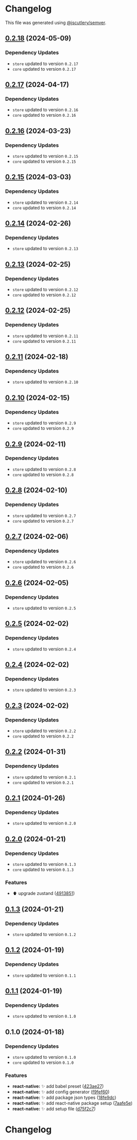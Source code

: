 # Changelog

This file was generated using [@jscutlery/semver](https://github.com/jscutlery/semver).

## [0.2.18](https://github.com/nabla-studio/quirks/compare/react-native@0.2.17...react-native@0.2.18) (2024-05-09)

### Dependency Updates

* `store` updated to version `0.2.17`
* `core` updated to version `0.2.17`
## [0.2.17](https://github.com/nabla-studio/quirks/compare/react-native@0.2.16...react-native@0.2.17) (2024-04-17)

### Dependency Updates

* `store` updated to version `0.2.16`
* `core` updated to version `0.2.16`
## [0.2.16](https://github.com/nabla-studio/quirks/compare/react-native@0.2.15...react-native@0.2.16) (2024-03-23)

### Dependency Updates

* `store` updated to version `0.2.15`
* `core` updated to version `0.2.15`
## [0.2.15](https://github.com/nabla-studio/quirks/compare/react-native@0.2.14...react-native@0.2.15) (2024-03-03)

### Dependency Updates

* `store` updated to version `0.2.14`
* `core` updated to version `0.2.14`
## [0.2.14](https://github.com/nabla-studio/quirks/compare/react-native@0.2.13...react-native@0.2.14) (2024-02-26)

### Dependency Updates

* `store` updated to version `0.2.13`
## [0.2.13](https://github.com/nabla-studio/quirks/compare/react-native@0.2.12...react-native@0.2.13) (2024-02-25)

### Dependency Updates

* `store` updated to version `0.2.12`
* `core` updated to version `0.2.12`
## [0.2.12](https://github.com/nabla-studio/quirks/compare/react-native@0.2.11...react-native@0.2.12) (2024-02-25)

### Dependency Updates

* `store` updated to version `0.2.11`
* `core` updated to version `0.2.11`
## [0.2.11](https://github.com/nabla-studio/quirks/compare/react-native@0.2.10...react-native@0.2.11) (2024-02-18)

### Dependency Updates

* `store` updated to version `0.2.10`
## [0.2.10](https://github.com/nabla-studio/quirks/compare/react-native@0.2.9...react-native@0.2.10) (2024-02-15)

### Dependency Updates

* `store` updated to version `0.2.9`
* `core` updated to version `0.2.9`
## [0.2.9](https://github.com/nabla-studio/quirks/compare/react-native@0.2.8...react-native@0.2.9) (2024-02-11)

### Dependency Updates

* `store` updated to version `0.2.8`
* `core` updated to version `0.2.8`
## [0.2.8](https://github.com/nabla-studio/quirks/compare/react-native@0.2.7...react-native@0.2.8) (2024-02-10)

### Dependency Updates

* `store` updated to version `0.2.7`
* `core` updated to version `0.2.7`
## [0.2.7](https://github.com/nabla-studio/quirks/compare/react-native@0.2.6...react-native@0.2.7) (2024-02-06)

### Dependency Updates

* `store` updated to version `0.2.6`
* `core` updated to version `0.2.6`
## [0.2.6](https://github.com/nabla-studio/quirks/compare/react-native@0.2.5...react-native@0.2.6) (2024-02-05)

### Dependency Updates

* `store` updated to version `0.2.5`
## [0.2.5](https://github.com/nabla-studio/quirks/compare/react-native@0.2.4...react-native@0.2.5) (2024-02-02)

### Dependency Updates

* `store` updated to version `0.2.4`
## [0.2.4](https://github.com/nabla-studio/quirks/compare/react-native@0.2.3...react-native@0.2.4) (2024-02-02)

### Dependency Updates

* `store` updated to version `0.2.3`
## [0.2.3](https://github.com/nabla-studio/quirks/compare/react-native@0.2.2...react-native@0.2.3) (2024-02-02)

### Dependency Updates

* `store` updated to version `0.2.2`
* `core` updated to version `0.2.2`
## [0.2.2](https://github.com/nabla-studio/quirks/compare/react-native@0.2.1...react-native@0.2.2) (2024-01-31)

### Dependency Updates

* `store` updated to version `0.2.1`
* `core` updated to version `0.2.1`
## [0.2.1](https://github.com/nabla-studio/quirks/compare/react-native@0.2.0...react-native@0.2.1) (2024-01-26)

### Dependency Updates

* `store` updated to version `0.2.0`
## [0.2.0](https://github.com/nabla-studio/quirks/compare/react-native@0.1.3...react-native@0.2.0) (2024-01-21)

### Dependency Updates

* `store` updated to version `0.1.3`
* `core` updated to version `0.1.3`

### Features

* :arrow_up: upgrade zustand ([4913851](https://github.com/nabla-studio/quirks/commit/4913851f2448d27a11a958dc148beba383b94117))

## [0.1.3](https://github.com/nabla-studio/quirks/compare/react-native@0.1.2...react-native@0.1.3) (2024-01-21)

### Dependency Updates

* `store` updated to version `0.1.2`
## [0.1.2](https://github.com/nabla-studio/quirks/compare/react-native@0.1.1...react-native@0.1.2) (2024-01-19)

### Dependency Updates

* `store` updated to version `0.1.1`
## [0.1.1](https://github.com/nabla-studio/quirks/compare/react-native@0.1.0...react-native@0.1.1) (2024-01-19)

### Dependency Updates

* `store` updated to version `0.1.0`
## 0.1.0 (2024-01-18)

### Dependency Updates

* `store` updated to version `0.1.0`
* `core` updated to version `0.1.0`

### Features

* **react-native:** :sparkles: add babel preset ([423ae27](https://github.com/nabla-studio/quirks/commit/423ae27dfccfa403050160fc12685be65436251a))
* **react-native:** :sparkles: add config generator ([f9fef60](https://github.com/nabla-studio/quirks/commit/f9fef60c260a88bc80bdf1cde010f8e6209920a4))
* **react-native:** :sparkles: add package json types ([18fe9dc](https://github.com/nabla-studio/quirks/commit/18fe9dcbeb818392db9dc5bf8330c19969861d53))
* **react-native:** :sparkles: add react-native package setup ([7aafe5e](https://github.com/nabla-studio/quirks/commit/7aafe5e7c16a0badc21deaec2ff3ea64c7a96b6c))
* **react-native:** :sparkles: add setup file ([d75f2c7](https://github.com/nabla-studio/quirks/commit/d75f2c7f2fdae37cdc78b67726f7250be6984015))

# Changelog
